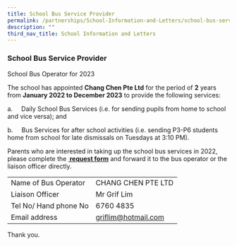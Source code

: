 ```yaml
---
title: School Bus Service Provider
permalink: /partnerships/School-Information-and-Letters/school-bus-service-provider/
description: ""
third_nav_title: School Information and Letters
---
```

### School Bus Service Provider
  

School Bus Operator for 2023

The school has appointed **Chang Chen Pte Ltd** for the period of **2** years from **January 2022 to December 2023** to provide the following services:

a.     Daily School Bus Services (i.e. for sending pupils from home to school and vice versa); and   

b.     Bus Services for after school activities (i.e. sending P3-P6 students home from school for late dismissals on Tuesdays at 3:10 PM).   

Parents who are interested in taking up the school bus services in 2022, please complete the **[ request form](/files/Request%20Form_School%20Bus%20Services%202022.pdf)** and forward it to the bus operator or the liaison officer directly.

|  	|  	|
|---	|---	|
| Name of Bus Operator 	|  CHANG CHEN PTE LTD 	|
| Liaison Officer 	|  Mr Grif Lim 	|
| Tel No/ Hand phone No 	|  6760 4835 	|
| Email address 	|  [griflim@hotmail.com](mailto:griflim@hotmail.com) 	|

Thank you.